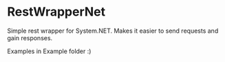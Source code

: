 # RestWrapperNet
Simple rest wrapper for System.NET. Makes it easier to send requests and gain responses.

Examples in Example folder :)
